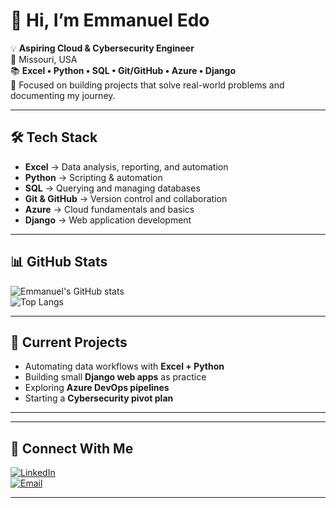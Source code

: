 # 👋 Hi, I’m Emmanuel Edo  

💡 **Aspiring Cloud & Cybersecurity Engineer**  
📍 Missouri, USA  
📚  **Excel • Python • SQL • Git/GitHub • Azure • Django**  
🚀 Focused on building projects that solve real-world problems and documenting my journey.  

---

## 🛠 Tech Stack  
- **Excel** → Data analysis, reporting, and automation  
- **Python** → Scripting & automation  
- **SQL** → Querying and managing databases  
- **Git & GitHub** → Version control and collaboration  
- **Azure** → Cloud fundamentals and  basics  
- **Django** → Web application development  

---

## 📊 GitHub Stats  
![Emmanuel's GitHub stats](https://github-readme-stats.vercel.app/api?username=emmanueledo&show_icons=true&theme=default)  
![Top Langs](https://github-readme-stats.vercel.app/api/top-langs/?username=emmanueledo&layout=compact&theme=default)  

---

## 🚀 Current Projects  
- Automating data workflows with **Excel + Python**  
- Building small **Django web apps** as practice  
- Exploring **Azure DevOps pipelines**  
- Starting a **Cybersecurity pivot plan**  

---



---

## 🤝 Connect With Me  
[![LinkedIn](https://img.shields.io/badge/LinkedIn-0A66C2?logo=linkedin&logoColor=white)](https://www.linkedin.com)  
[![Email](https://img.shields.io/badge/Email-D14836?logo=gmail&logoColor=white)](mailto:youremail@example.com)  

---
